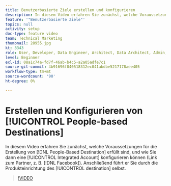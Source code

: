 ```yaml
---
title: Benutzerbasierte Ziele erstellen und konfigurieren
description: In diesem Video erfahren Sie zunächst, welche Voraussetzungen für die Erstellung Ihres personenbasierten Ziels erfüllt sind, und wie Sie dann ein integriertes Konto konfigurieren können (Link zum Partner, z. B. Facebook). Anschließend führt er Sie durch die Produkteinrichtung des Ziels selbst.
feature: '"Benutzerbasierte Ziele"'
topics: null
activity: setup
doc-type: feature video
team: Technical Marketing
thumbnail: 28955.jpg
kt: 3343
role: User, Developer, Data Engineer, Architect, Data Architect, Admin, Leader
level: Beginner
exl-id: 08a1c74a-fd7f-46ab-b4c5-a2a05adfe7c1
source-git-commit: 4b91696f840518312ec041abdbe5217178aee405
workflow-type: tm+mt
source-wordcount: '90'
ht-degree: 0%

---
```


# Erstellen und Konfigurieren von [!UICONTROL People-based Destinations]

In diesem Video erfahren Sie zunächst, welche Voraussetzungen für die Erstellung von [!DNL People-Based Destination] erfüllt sind, und wie Sie dann eine [!UICONTROL Integrated Account] konfigurieren können (Link zum Partner, z. B. [!DNL Facebook]). Anschließend führt er Sie durch die Produkteinrichtung des [!UICONTROL destination] selbst.

>[!VIDEO](https://video.tv.adobe.com/v/28955/?quality=12)
